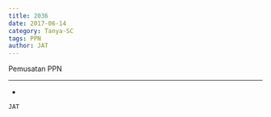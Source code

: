 ```yaml
---
title: 2036
date: 2017-06-14
category: Tanya-SC
tags: PPN
author: JAT
---
```


Pemusatan PPN

---

-

`JAT`
